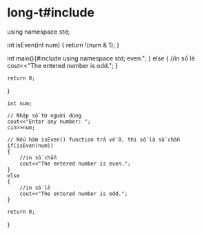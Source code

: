 # long-t#include <iostream>
using namespace std;
 
int isEven(int num)
{
    return !(num & 1);
}
 
int main(){#include <iostream>
using namespace std;
 even.";
    }
    else
    {
        //in số lẻ
        cout<<"The entered number is odd.";
    }
 
    return 0;
 
}
 
 
    int num;
 
    // Nhập số từ người dùng
    cout<<"Enter any number: ";
    cin>>num;
 
    // Nếu hàm isEven() function trả về 0, thì số là số chẵn
    if(isEven(num))
    {
        //in số chẵn
        cout<<"The entered number is even.";
    }
    else
    {
        //in số lẻ
        cout<<"The entered number is odd.";
    }
 
    return 0;
 
}
 
